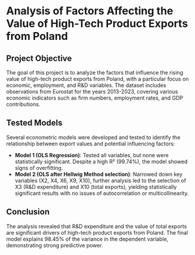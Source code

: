 # Analysis of Factors Affecting the Value of High-Tech Product Exports from Poland

## Project Objective
The goal of this project is to analyze the factors that influence the rising value of high-tech product exports from Poland, with a particular focus on economic, employment, and R&D variables. The dataset includes observations from Eurostat for the years 2013-2023, covering various economic indicators such as firm numbers, employment rates, and GDP contributions.

## Tested Models
Several econometric models were developed and tested to identify the relationship between export values and potential influencing factors:
- **Model 1 (OLS Regression)**: Tested all variables, but none were statistically significant. Despite a high R² (99.74%), the model showed signs of overfitting.
- **Model 2 (OLS after Hellwig Method selection)**: Narrowed down key variables (X2, X4, X6, X9, X10), further analysis led to the selection of X3 (R&D expenditure) and X10 (total exports), yielding statistically significant results with no issues of autocorrelation or multicollinearity.

## Conclusion
The analysis revealed that R&D expenditure and the value of total exports are significant drivers of high-tech product exports from Poland. The final model explains 98.45% of the variance in the dependent variable, demonstrating strong predictive power.


